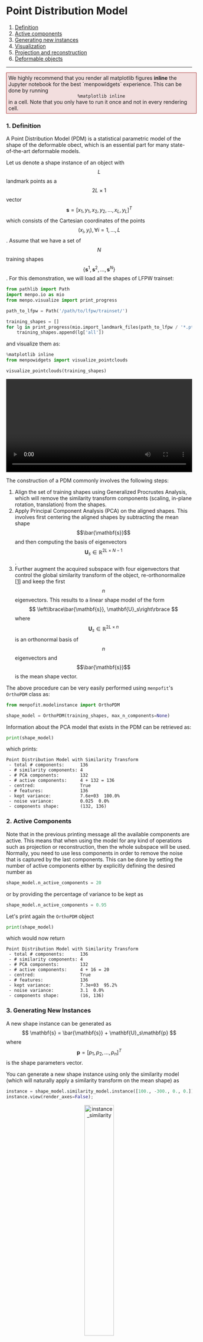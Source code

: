 Point Distribution Model
========================

1. [Definition](#definition)
2. [Active components](#active)
3. [Generating new instances](#synthesis)
4. [Visualization](#visualization)
5. [Projection and reconstruction](#projection_and_reconstruction)
6. [Deformable objects](#objects)

---------------------------------------

<div style="background-color: #F2DEDE; width: 100%; border: 1px solid #A52A2A; padding: 1%;">
<p style="float: left;"><i class="fa fa-exclamation-circle" aria-hidden="true" style="font-size:4em; padding-right: 20%; padding-bottom: 20%; padding-top: 20%;"></i></p>
We highly recommend that you render all matplotlib figures <b>inline</b> the Jupyter notebook for the best `menpowidgets` experience.
This can be done by running</br>
<center><code>%matplotlib inline</code></center>
in a cell. Note that you only have to run it once and not in every rendering cell.
</div>


### <a name="definition"></a>1. Definition
A Point Distribution Model (PDM) is a statistical parametric model of the shape of the deformable obect, which is an essential part for many state-of-the-art deformable models.

Let us denote a shape instance of an object with $$L$$ landmark points as a $$2L\times 1$$ vector
$$
\mathbf{s}=[x_1, y_1, x_2, y_2, \ldots, x_L, y_L]^T
$$
which consists of the Cartesian coordinates of the points $$(x_i, y_i), \forall i=1,\ldots,L$$.
Assume that we have a set of $$N$$ training shapes $$\left\lbrace \mathbf{s}^1, \mathbf{s}^2, \ldots, \mathbf{s}^N \right\rbrace$$.
For this demonstration, we will load all the shapes of LFPW trainset:
```python
from pathlib import Path
import menpo.io as mio
from menpo.visualize import print_progress

path_to_lfpw = Path('/path/to/lfpw/trainset/')

training_shapes = []
for lg in print_progress(mio.import_landmark_files(path_to_lfpw / '*.pts', verbose=True)):
    training_shapes.append(lg['all'])
```
and visualize them as:
```python
%matplotlib inline
from menpowidgets import visualize_pointclouds

visualize_pointclouds(training_shapes)
```
<video width="100%" autoplay loop>
  <source src="visualize_pointclouds.mp4" type="video/mp4">
Your browser does not support the video tag.
</video>

The construction of a PDM commonly involves the following steps:
  1. Align the set of training shapes using Generalized Procrustes Analysis, which will remove the similarity transform components (scaling, in-plane rotation, translation) from the shapes.
  2. Apply Principal Component Analysis (PCA) on the aligned shapes. This involves first centering the aligned shapes by subtracting the mean shape $$\bar{\mathbf{s}}$$ and then computing the basis of eigenvectors $$\mathbf{U}_s\in\mathbb{R}^{2L\times N-1}$$.
  3. Further augment the acquired subspace with four eigenvectors that control the global similarity transform of the object, re-orthonormalize [[1](#1)] and keep the first $$n$$ eigenvectors. This results to a linear shape model of the form
  $$
  \left\lbrace\bar{\mathbf{s}}, \mathbf{U}_s\right\rbrace
  $$
  where $$\mathbf{U}_s\in\mathbb{R}^{2L\times n}$$ is an orthonormal basis of $$n$$ eigenvectors and $$\bar{\mathbf{s}}$$ is the mean shape vector.

The above procedure can be very easily performed using `menpofit`'s `OrthoPDM` class as:
```python
from menpofit.modelinstance import OrthoPDM

shape_model = OrthoPDM(training_shapes, max_n_components=None)
```
Information about the PCA model that exists in the PDM can be retrieved as:
```python
print(shape_model)
```
which prints:
```
Point Distribution Model with Similarity Transform
 - total # components:      136
 - # similarity components: 4
 - # PCA components:        132
 - # active components:     4 + 132 = 136
 - centred:                 True
 - # features:              136
 - kept variance:           7.6e+03  100.0%
 - noise variance:          0.025  0.0%
 - components shape:        (132, 136)
```

### <a name="active"></a>2. Active Components
Note that in the previous printing message all the available components are active.
This means that when using the model for any kind of operations such as projection or reconstruction,
then the whole subspace will be used. Normally, you need to use less components in order to remove
the noise that is captured by the last components. This can be done by setting the
number of active components either by explicitly defining the desired number as
```python
shape_model.n_active_components = 20
```
or by providing the percentage of variance to be kept as
```python
shape_model.n_active_components = 0.95
```
Let's print again the `OrthoPDM` object
```python
print(shape_model)
```
which would now return
```
Point Distribution Model with Similarity Transform
 - total # components:      136
 - # similarity components: 4
 - # PCA components:        132
 - # active components:     4 + 16 = 20
 - centred:                 True
 - # features:              136
 - kept variance:           7.3e+03  95.2%
 - noise variance:          3.1  0.0%
 - components shape:        (16, 136)
```

### <a name="synthesis"></a>3. Generating New Instances
A new shape instance can be generated as
$$
\mathbf{s} = \bar{\mathbf{s}} + \mathbf{U}_s\mathbf{p}
$$
where $$\mathbf{p}=[p_1, p_2, \ldots, p_n]^T$$ is the shape parameters vector.

You can generate a new shape instance using only the similarity model (which will
naturally apply a similarity transform on the mean shape) as
```python
instance = shape_model.similarity_model.instance([100., -300., 0., 0.])
instance.view(render_axes=False);
```
<center>
  <img src="instance_similarity.png" alt="instance_similarity" style="width: 40%">
</center>

Similarly, a new instance using only the PCA components can be generated as
```python
instance = shape_model.model.instance([2., -2., 2., 1.5], normalized_weights=True)
instance.view(render_axes=False);
```
<center>
  <img src="instance_pca.png" alt="instance_pca" style="width: 40%">
</center>

Note that in this case, the weights that are provided are normalized with respect to the corresponding eigenvalues.


A combined instance using all the components can be generated by using the `from_vector_inplace()` method as
```python
params = [100., -300., 0., 0., 140., -100., 15., 5.]
shape_model.from_vector(params).target.view(render_axes=False);
```
which returns the following instance
<center>
  <img src="instance.png" alt="instance" style="width: 40%">
</center>


### <a name="visualization"></a>4. Visualization
The PCA components of the `OrthoPDM` can be explored using an interactive widget as:
```python
from menpowidgets import visualize_shape_model
visualize_shape_model(shape_model.model)
```
<video width="100%" autoplay loop>
  <source src="../basics/view_shape_models_widget.mp4" type="video/mp4">
Your browser does not support the video tag.
</video>


### <a name="projection_and_reconstruction"></a>5. Projection and Reconstruction
A shape instance $$\mathbf{s}$$ can be theoretically projected into a given shape model $$\left\lbrace\bar{\mathbf{s}}, \mathbf{U}_s\right\rbrace$$ as
$$
\mathbf{p} = {\mathbf{U}_s}^T (\mathbf{s} - \bar{\mathbf{s}})
$$
Similarly, the reconstruction $$\hat{\mathbf{s}}$$ of a shape instance is done as:
$$
\hat{\mathbf{s}} \approx \bar{\mathbf{s}} + \mathbf{U}_s{\mathbf{U}_s}^T (\mathbf{s} - \bar{\mathbf{s}})
$$

`OrthoPDM` makes it very easy to reconstruct a shape isntance by setting its `target`.
Let's load Einstein's shape, reconstruct it
using the active components (similarity and PCA) and visualize the result:
```python
import matplotlib.pyplot as plt

# Import shape and reconstruct
shape = mio.import_builtin_asset.einstein_pts().lms
shape_model.set_target(shape)

# Visualize
plt.subplot(121)
shape.view(render_axes=False, axes_x_limits=0.05, axes_y_limits=0.05)
plt.gca().set_title('Original shape')
plt.subplot(122)
shape_model.target.view(render_axes=False, axes_x_limits=0.05, axes_y_limits=0.05)
plt.gca().set_title('Reconstructed shape');
```
<center>
  <img src="reconstruction.png" alt="reconstruction">
</center>

The procedure that is applied inside `set_target()` involves the following steps:
```python
import matplotlib.pyplot as plt
from menpo.transform import AlignmentAffine

# Import shape
shape = mio.import_builtin_asset.einstein_pts().lms

# Find the affine transform that normalizes the shape
# with respect to the mean shape
transform = AlignmentAffine(shape, shape_model.model.mean())

# Normalize shape and project it
normalized_shape = transform.apply(shape)
weights = shape_model.model.project(normalized_shape)
print("Weights: {}".format(weights))

# Reconstruct the normalized shape
reconstructed_normalized_shape = shape_model.model.instance(weights)

# Apply the pseudoinverse of the affine tansform
reconstructed_shape = transform.pseudoinverse().apply(reconstructed_normalized_shape)

# Visualize
plt.subplot(121)
shape.view(render_axes=False, axes_x_limits=0.05, axes_y_limits=0.05)
plt.gca().set_title('Original shape')
plt.subplot(122)
reconstructed_shape.view(render_axes=False, axes_x_limits=0.05, axes_y_limits=0.05)
plt.gca().set_title('Reconstructed shape');
```


### <a name="objects"></a>6. Deformable Objects
Of course the example of this page was based on the human face for demonstration purposes.
The Menpo Project is _not_ specific to the human face and can be used for any kind of deformable object.
As an example, here are indicative parametric shape models for various deformable objects, such as
the human body (skeleton), human hand, cat face and car sideview.
<center>
  <img src="body_model.gif" alt="body_model" style="width:19%;">
  <img src="hand_model.gif" alt="hand_model" style="width:24%;">
  <img src="cat_model.gif" alt="cat_model" style="width:24%;">
  <img src="car_model.gif" alt="car_model" style="width:26%;">
</center>

